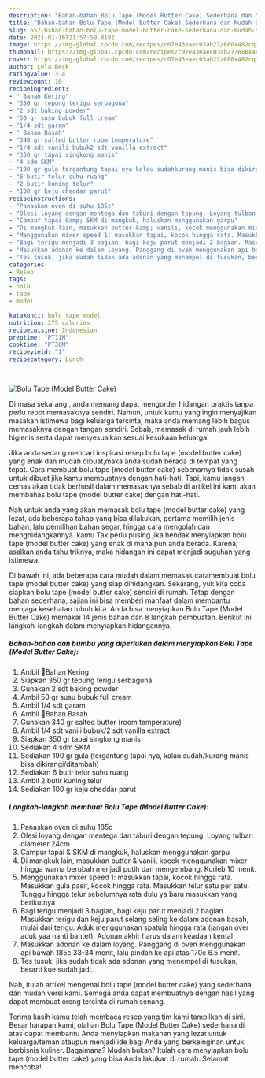```yaml
---
description: "Bahan-bahan Bolu Tape (Model Butter Cake) Sederhana dan Mudah Dibuat"
title: "Bahan-bahan Bolu Tape (Model Butter Cake) Sederhana dan Mudah Dibuat"
slug: 652-bahan-bahan-bolu-tape-model-butter-cake-sederhana-dan-mudah-dibuat
date: 2021-01-16T21:57:59.818Z
image: https://img-global.cpcdn.com/recipes/c07e43eaec03ab27/680x482cq70/bolu-tape-model-butter-cake-foto-resep-utama.jpg
thumbnail: https://img-global.cpcdn.com/recipes/c07e43eaec03ab27/680x482cq70/bolu-tape-model-butter-cake-foto-resep-utama.jpg
cover: https://img-global.cpcdn.com/recipes/c07e43eaec03ab27/680x482cq70/bolu-tape-model-butter-cake-foto-resep-utama.jpg
author: Lela Beck
ratingvalue: 3.4
reviewcount: 10
recipeingredient:
- " Bahan Kering"
- "350 gr tepung terigu serbaguna"
- "2 sdt baking powder"
- "50 gr susu bubuk full cream"
- "1/4 sdt garam"
- " Bahan Basah"
- "340 gr salted butter room temperature"
- "1/4 sdt vanili bubuk2 sdt vanilla extract"
- "350 gr tapai singkong manis"
- "4 sdm SKM"
- "190 gr gula tergantung tapai nya kalau sudahkurang manis bisa dikirangiditambah"
- "6 butir telur suhu ruang"
- "2 butir kuning telur"
- "100 gr keju cheddar parut"
recipeinstructions:
- "Panaskan oven di suhu 185c"
- "Olesi loyang dengan mentega dan taburi dengan tepung. Loyang tulban diameter 24cm"
- "Campur tapai &amp; SKM di mangkuk, haluskan menggunakan garpu"
- "Di mangkuk lain, masukkan butter &amp; vanili, kocok menggunakan mixer hingga warna berubah menjadi putih dan mengembang. Kurleb 10 menit."
- "Menggunakan mixer speed 1: masukkan tapai, kocok hingga rata. Masukkan gula pasir, kocok hingga rata. Masukkan telur satu per satu. Tunggu hingga telur sebelumnya rata dulu ya baru masukkan yang berikutnya"
- "Bagi terigu menjadi 3 bagian, bagi keju parut menjadi 2 bagian. Masukkan terigu dan keju parut selang seling ke dalam adonan basah, mulai dari terigu. Aduk menggunakan spatula hingga rata (jangan over aduk yaa nanti bantet). Adonan akhir harus dalam keadaan kental"
- "Masukkan adonan ke dalam loyang. Panggang di oven menggunakan api bawah 185c 33-34 menit, lalu pindah ke api atas 170c 6.5 menit."
- "Tes tusuk, jika sudah tidak ada adonan yang menempel di tusukan, berarti kue sudah jadi."
categories:
- Resep
tags:
- bolu
- tape
- model

katakunci: bolu tape model 
nutrition: 275 calories
recipecuisine: Indonesian
preptime: "PT11M"
cooktime: "PT30M"
recipeyield: "1"
recipecategory: Lunch

---
```



![Bolu Tape (Model Butter Cake)](https://img-global.cpcdn.com/recipes/c07e43eaec03ab27/680x482cq70/bolu-tape-model-butter-cake-foto-resep-utama.jpg)

Di masa  sekarang , anda memang dapat mengorder hidangan praktis tanpa perlu repot memasaknya sendiri. Namun, untuk kamu yang ingin menyajikan masakan istimewa bagi keluarga tercinta, maka anda memang lebih bagus memasaknya dengan tangan sendiri. Sebab, memasak di rumah jauh lebih higienis serta dapat menyesuaikan sesuai kesukaan keluarga.

Jika anda sedang mencari inspirasi resep bolu tape (model butter cake) yang enak dan mudah dibuat,maka anda sudah berada di tempat yang tepat. Cara membuat bolu tape (model butter cake)  sebenarnya tidak susah untuk dibuat jika kamu membuatnya dengan hati-hati. Tapi, kamu jangan cemas akan tidak berhasil dalam memasaknya 
sebab di artikel ini kami akan membahas bolu tape (model butter cake) dengan hati-hati.  



Nah untuk anda yang akan memasak bolu tape (model butter cake) yang lezat, ada beberapa tahap yang bisa dilakukan, pertama memilih jenis bahan, lalu pemilihan bahan segar, hingga cara mengolah dan menghidangkannya. kamu Tak perlu pusing jika hendak menyiapkan bolu tape (model butter cake) yang enak di mana pun anda berada. Karena, asalkan anda  tahu triknya, maka hidangan ini dapat menjadi suguhan yang istimewa.

Di bawah ini, ada beberapa cara mudah dalam memasak caramembuat bolu tape (model butter cake) yang siap dihidangkan. Sekarang, yuk kita coba siapkan bolu tape (model butter cake) sendiri di rumah. Tetap dengan bahan sederhana, sajian ini bisa memberi manfaat dalam membantu menjaga kesehatan tubuh kita. Anda bisa menyiapkan Bolu Tape (Model Butter Cake) memakai 14 jenis bahan dan 8 langkah pembuatan. Berikut ini langkah-langkah dalam menyiapkan hidangannya.

<!--inarticleads1-->

##### Bahan-bahan dan bumbu yang diperlukan dalam menyiapkan Bolu Tape (Model Butter Cake):

1. Ambil  🔹Bahan Kering
1. Siapkan 350 gr tepung terigu serbaguna
1. Gunakan 2 sdt baking powder
1. Ambil 50 gr susu bubuk full cream
1. Ambil 1/4 sdt garam
1. Ambil  🔹Bahan Basah
1. Gunakan 340 gr salted butter (room temperature)
1. Ambil 1/4 sdt vanili bubuk/2 sdt vanilla extract
1. Siapkan 350 gr tapai singkong manis
1. Sediakan 4 sdm SKM
1. Sediakan 190 gr gula (tergantung tapai nya, kalau sudah/kurang manis bisa dikirangi/ditambah)
1. Sediakan 6 butir telur suhu ruang
1. Ambil 2 butir kuning telur
1. Sediakan 100 gr keju cheddar parut




<!--inarticleads2-->

##### Langkah-langkah membuat Bolu Tape (Model Butter Cake):

1. Panaskan oven di suhu 185c
1. Olesi loyang dengan mentega dan taburi dengan tepung. Loyang tulban diameter 24cm
1. Campur tapai &amp; SKM di mangkuk, haluskan menggunakan garpu
1. Di mangkuk lain, masukkan butter &amp; vanili, kocok menggunakan mixer hingga warna berubah menjadi putih dan mengembang. Kurleb 10 menit.
1. Menggunakan mixer speed 1: masukkan tapai, kocok hingga rata. Masukkan gula pasir, kocok hingga rata. Masukkan telur satu per satu. Tunggu hingga telur sebelumnya rata dulu ya baru masukkan yang berikutnya
1. Bagi terigu menjadi 3 bagian, bagi keju parut menjadi 2 bagian. Masukkan terigu dan keju parut selang seling ke dalam adonan basah, mulai dari terigu. Aduk menggunakan spatula hingga rata (jangan over aduk yaa nanti bantet). Adonan akhir harus dalam keadaan kental
1. Masukkan adonan ke dalam loyang. Panggang di oven menggunakan api bawah 185c 33-34 menit, lalu pindah ke api atas 170c 6.5 menit.
1. Tes tusuk, jika sudah tidak ada adonan yang menempel di tusukan, berarti kue sudah jadi.




Nah, itulah artikel mengenai  bolu tape (model butter cake)  yang sederhana dan mudah versi kami. Semoga anda dapat membuatnya dengan hasil yang dapat membuat oreng tercinta di rumah senang. 

Terima kasih kamu telah membaca resep yang tim kami tampilkan di sini. Besar harapan kami, olahan  Bolu Tape (Model Butter Cake) sederhana di atas dapat membantu Anda menyiapkan makanan yang lezat untuk keluarga/teman ataupun menjadi ide bagi Anda yang berkeinginan untuk berbisnis kuliner. Bagaimana? Mudah bukan? Itulah cara menyiapkan bolu tape (model butter cake) yang bisa Anda lakukan di rumah. Selamat mencoba!

